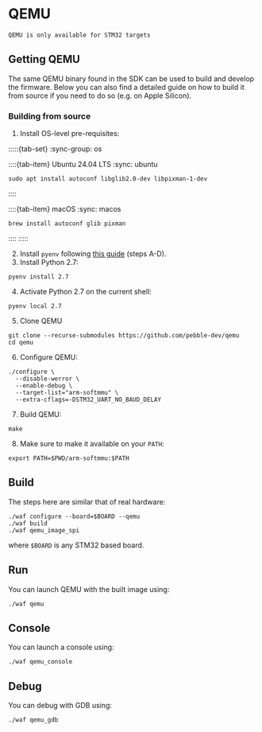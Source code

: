 # QEMU

```{important}
QEMU is only available for STM32 targets
```

## Getting QEMU

The same QEMU binary found in the SDK can be used to build and develop the firmware.
Below you can also find a detailed guide on how to build it from source if you need to do so (e.g. on Apple Silicon).

### Building from source

1. Install OS-level pre-requisites:

:::::{tab-set}
:sync-group: os

::::{tab-item} Ubuntu 24.04 LTS
:sync: ubuntu

```shell
sudo apt install autoconf libglib2.0-dev libpixman-1-dev
```

::::

::::{tab-item} macOS
:sync: macos

```shell
brew install autoconf glib pixman
```

::::
:::::

2. Install `pyenv` following [this guide](https://github.com/pyenv/pyenv?tab=readme-ov-file#installation) (steps A-D).
3. Install Python 2.7:

```shell
pyenv install 2.7
```

4. Activate Python 2.7 on the current shell:

```shell
pyenv local 2.7
```

5. Clone QEMU

```shell
git clone --recurse-submodules https://github.com/pebble-dev/qemu
cd qemu
```

6. Configure QEMU:

```shell
./configure \
  --disable-werror \
  --enable-debug \
  --target-list="arm-softmmu" \
  --extra-cflags=-DSTM32_UART_NO_BAUD_DELAY
```

7. Build QEMU:

```shell
make
```

8. Make sure to make it available on your `PATH`:

```shell
export PATH=$PWD/arm-softmmu:$PATH
```

## Build

The steps here are similar that of real hardware:

```shell
./waf configure --board=$BOARD --qemu
./waf build
./waf qemu_image_spi
```

where `$BOARD` is any STM32 based board.

## Run

You can launch QEMU with the built image using:

```shell
./waf qemu
```

## Console

You can launch a console using:

```shell
./waf qemu_console
```

## Debug

You can debug with GDB using:

```shell
./waf qemu_gdb
```
